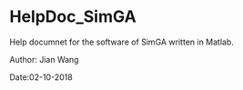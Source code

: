 # HelpDoc_SimGA
Help documnet for the software of SimGA written in Matlab.

Author: Jian Wang

Date:02-10-2018
